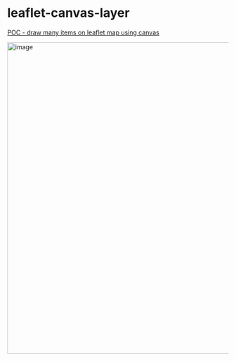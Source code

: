 # leaflet-canvas-layer

[POC - draw many items on leaflet map using canvas](https://bertrandg.github.io/leaflet-canvas-layer/)

<img width="708" alt="image" src="https://user-images.githubusercontent.com/7031941/167712933-26031730-7eaf-4472-9488-381a0c0feda6.png">
